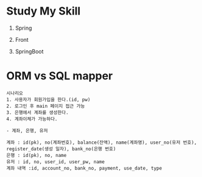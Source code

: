 # Study My Skill

1. Spring

2. Front

3. SpringBoot

# ORM vs SQL mapper

    시나리오
    1. 사용자가 회원가입을 한다.(id, pw)
    2. 로그인 후 main 페이지 접근 가능
    3. 은행에서 계좌를 생성한다.
    4. 계좌이체가 가능하다.
    
    - 계좌, 은행, 유저

    계좌 : id(pk), no(계좌번호), balance(잔액), name(계좌명), user_no(유저 번호), register_date(생성 일자), bank_no(은행 번호)
    은행 : id(pk), no, name
    유저 : id, no, user_id, user_pw, name
    계좌 내역 :id, account_no, bank_no, payment, use_date, type
